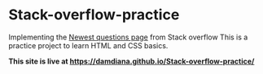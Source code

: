 # Stack-overflow-practice

Implementing the [Newest questions page](https://stackoverflow.com/questions) from Stack overflow
This is a practice project to learn HTML and CSS basics.

**This site is live at https://damdiana.github.io/Stack-overflow-practice/** 

